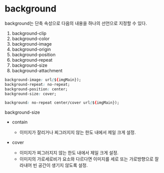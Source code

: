 # background

background는 단축 속성으로 다음의 내용을 하나의 선언으로 지정할 수 있다.

1. background-clip
2. background-color
3. background-image
4. background-origin
5. background-position
6. background-repeat
7. background-size
8. background-attachment

```css
background-image: url(${imgMain});
background-repeat: no-repeat;
background-position: center;
background-size: cover;
```

```css
background: no-repeat center/cover url(${imgMain});
```

background-size

- contain
  - 이미지가 잘리거나 찌그러지지 않는 한도 내에서 제일 크게 설정.

- cover
  - 이미지가 찌그러지지 않는 한도 내에서 제일 크게 설정.
  - 이미지의 가로세로비가 요소와 다르다면 이미지를 세로 또는 가로방향으로 잘라내어 빈 공간이 생기지 않도록 설정.
